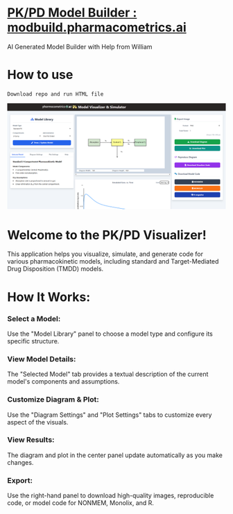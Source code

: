 # [PK/PD Model Builder : modbuild.pharmacometrics.ai](https://modbuild.pharmacometrics.ai/)
AI Generated Model Builder with Help from William

# How to use
```
Download repo and run HTML file
```

![](pmxvisualizer.png)

# Welcome to the PK/PD Visualizer!

This application helps you visualize, simulate, and generate code for various pharmacokinetic models, including standard and Target-Mediated Drug Disposition (TMDD) models.

# How It Works:

### Select a Model: 
Use the "Model Library" panel to choose a model type and configure its specific structure.

### View Model Details: 
The "Selected Model" tab provides a textual description of the current model's components and assumptions.

### Customize Diagram & Plot: 
Use the "Diagram Settings" and "Plot Settings" tabs to customize every aspect of the visuals.

### View Results: 
The diagram and plot in the center panel update automatically as you make changes.

### Export: 
Use the right-hand panel to download high-quality images, reproducible code, or model code for NONMEM, Monolix, and R.

